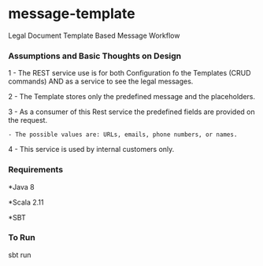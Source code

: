 # message-template
Legal Document Template Based Message Workflow

### Assumptions and Basic Thoughts on Design

1 - The REST service use is for both Configuration fo the Templates (CRUD commands) AND as a service to see the legal messages.

2 - The Template stores only the predefined message and the placeholders. 

3 - As a consumer of this Rest service the predefined fields are provided on the request.
    
    - The possible values are: URLs, emails, phone numbers, or names.
    
4 - This service is used by internal customers only.

### Requirements

*Java 8

*Scala 2.11

*SBT

### To Run

sbt run